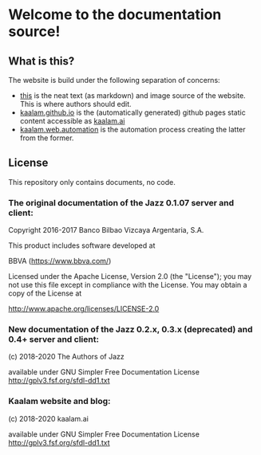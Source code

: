 # Welcome to the documentation source!

## What is this?

The website is build under the following separation of concerns:

  - [this](https://github.com/kaalam/document.source) is the neat text (as markdown) and image source of the website. This is where authors should edit.
  - [kaalam.github.io](https://github.com/kaalam/kaalam.github.io) is the (automatically generated) github pages static content accessible as [kaalam.ai](https://kaalam.github.io/)
  - [kaalam.web.automation](https://github.com/kaalam/kaalam.web.automation) is the automation process creating the latter from the former.


## License

  This repository only contains documents, no code.

### The original documentation of the Jazz 0.1.07 server and client:

  Copyright 2016-2017 Banco Bilbao Vizcaya Argentaria, S.A.

This product includes software developed at

BBVA (https://www.bbva.com/)

Licensed under the Apache License, Version 2.0 (the "License"); you may not use this file except in compliance with the License. You may obtain a copy of the License at

http://www.apache.org/licenses/LICENSE-2.0
  

### New documentation of the Jazz 0.2.x, 0.3.x (deprecated) and 0.4+ server and client:

  (c) 2018-2020 The Authors of Jazz 
  
  available under GNU Simpler Free Documentation License http://gplv3.fsf.org/sfdl-dd1.txt
	

### Kaalam website and blog:

  (c) 2018-2020 kaalam.ai
  
  available under GNU Simpler Free Documentation License http://gplv3.fsf.org/sfdl-dd1.txt
